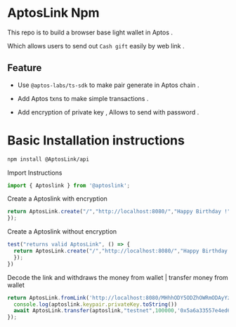 # AptosLink Npm

This repo is to build a browser base light wallet in Aptos .

Which allows users to send out `Cash gift` easily by web link .

## Feature

- Use `@aptos-labs/ts-sdk` to make pair generate in Aptos chain .

- Add Aptos txns to make  simple transactions .

- Add encryption of private key , Allows to send with password .

# Basic Installation instructions
```bash
npm install @AptosLink/api
```
Import Instructions
```js
import { Aptoslink } from '@aptoslink';
```
Create a Aptoslink with encryption
```js
return AptosLink.create("/","http://localhost:8080/","Happy Birthday !",true,"").then((aptoslink: AptosLink) => {
});
```
Create a Aptoslink without encryption
```js
test("returns valid AptosLink", () => {
  return AptosLink.create("/","http://localhost:8080/","Happy Birthday !",false,"").then((aptoslink: AptosLink) => {
  });
})
```
Decode the link and withdraws the money from wallet | transfer money from wallet
```js
return AptosLink.fromLink('http://localhost:8080/MHhhODY5ODZhOWRmODAyYzc5NTAwMmI4Njg4YWM4ZmRlMGQzOTJlMWUyMzE0NjQ5MTIxMzRlNjFmYzYwNGM4YzJl/SGFwcHkgQmlydGhkYXkgIQ==/').then(async (aptoslink: AptosLink) => {
  console.log(aptoslink.keypair.privateKey.toString())
  await AptosLink.transfer(aptoslink,"testnet",100000,'0x5a6a33557e4ed68ad4f78dc71a2fdbc5e07b18530074c1b43078ebe45d305cfd')
});
```